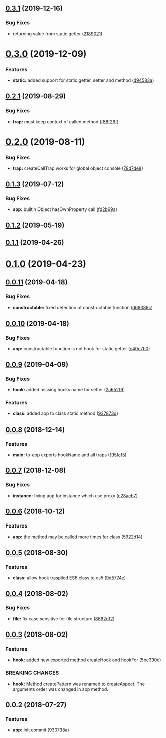 <a name="0.3.1"></a>
## [0.3.1](https://github.com/mjancarik/to-aop/compare/0.3.0...0.3.1) (2019-12-16)


### Bug Fixes

* returning value from static getter ([2189021](https://github.com/mjancarik/to-aop/commit/2189021))



<a name="0.3.0"></a>
# [0.3.0](https://github.com/mjancarik/to-aop/compare/0.2.1...0.3.0) (2019-12-09)


### Features

* **static:** added support for static getter, setter and method ([d94583a](https://github.com/mjancarik/to-aop/commit/d94583a))



<a name="0.2.1"></a>
## [0.2.1](https://github.com/mjancarik/to-aop/compare/0.2.0...0.2.1) (2019-08-29)


### Bug Fixes

* **trap:** must keep context of called method ([f88f26f](https://github.com/mjancarik/to-aop/commit/f88f26f))



<a name="0.2.0"></a>
# [0.2.0](https://github.com/mjancarik/to-aop/compare/0.1.3...0.2.0) (2019-08-11)


### Bug Fixes

* **trap:** createCallTrap works for global object console ([78d7de8](https://github.com/mjancarik/to-aop/commit/78d7de8))



<a name="0.1.3"></a>
## [0.1.3](https://github.com/mjancarik/to-aop/compare/0.1.2...0.1.3) (2019-07-12)


### Bug Fixes

* **aop:** builtin Object hasOwnProperty call ([fd2b69a](https://github.com/mjancarik/to-aop/commit/fd2b69a))



<a name="0.1.2"></a>
## [0.1.2](https://github.com/mjancarik/to-aop/compare/0.1.1...0.1.2) (2019-05-19)



<a name="0.1.1"></a>
## [0.1.1](https://github.com/mjancarik/to-aop/compare/0.1.0...0.1.1) (2019-04-26)



<a name="0.1.0"></a>
# [0.1.0](https://github.com/mjancarik/to-aop/compare/0.0.11...0.1.0) (2019-04-23)



<a name="0.0.11"></a>
## [0.0.11](https://github.com/mjancarik/to-aop/compare/0.0.10...0.0.11) (2019-04-18)


### Bug Fixes

* **constructable:** fixed detection of constructable function ([d68389c](https://github.com/mjancarik/to-aop/commit/d68389c))



<a name="0.0.10"></a>
## [0.0.10](https://github.com/mjancarik/to-aop/compare/0.0.9...0.0.10) (2019-04-18)


### Bug Fixes

* **aop:** cunstructable function is not hook for static getter ([c40c7b0](https://github.com/mjancarik/to-aop/commit/c40c7b0))



<a name="0.0.9"></a>
## [0.0.9](https://github.com/mjancarik/to-aop/compare/0.0.8...0.0.9) (2019-04-09)


### Bug Fixes

* **hook:** added missing hooks name for setter ([2a652f6](https://github.com/mjancarik/to-aop/commit/2a652f6))


### Features

* **class:** added aop to class static method ([937873d](https://github.com/mjancarik/to-aop/commit/937873d))



<a name="0.0.8"></a>
## [0.0.8](https://github.com/mjancarik/to-aop/compare/0.0.7...0.0.8) (2018-12-14)


### Features

* **main:** to-aop exports hookName and all traps ([195fcf5](https://github.com/mjancarik/to-aop/commit/195fcf5))



<a name="0.0.7"></a>
## [0.0.7](https://github.com/mjancarik/to-aop/compare/0.0.6...0.0.7) (2018-12-08)


### Bug Fixes

* **instance:** fixing aop for instance which use proxy ([c28aeb7](https://github.com/mjancarik/to-aop/commit/c28aeb7))



<a name="0.0.6"></a>
## [0.0.6](https://github.com/mjancarik/to-aop/compare/0.0.5...0.0.6) (2018-10-12)


### Features

* **aop:** the method may be called more times for class ([5922d14](https://github.com/mjancarik/to-aop/commit/5922d14))



<a name="0.0.5"></a>
## [0.0.5](https://github.com/mjancarik/to-aop/compare/0.0.4...0.0.5) (2018-08-30)


### Features

* **class:** allow hook traspiled ES6 class to es5 ([9d5774e](https://github.com/mjancarik/to-aop/commit/9d5774e))



<a name="0.0.4"></a>
## [0.0.4](https://github.com/mjancarik/to-aop/compare/0.0.3...0.0.4) (2018-08-02)


### Bug Fixes

* **file:** fix case sensitive for file structure ([8662df2](https://github.com/mjancarik/to-aop/commit/8662df2))



<a name="0.0.3"></a>
## [0.0.3](https://github.com/mjancarik/to-aop/compare/0.0.2...0.0.3) (2018-08-02)


### Features

* **hook:** added new exported method createHook and hookFor ([5bc390c](https://github.com/mjancarik/to-aop/commit/5bc390c))


### BREAKING CHANGES

* **hook:** Method createPattern was renamed to createAspect. The arguments order was changed
in aop method.



<a name="0.0.2"></a>
## 0.0.2 (2018-07-27)


### Features

* **aop:** init commit ([930738a](https://github.com/mjancarik/to-aop/commit/930738a))




